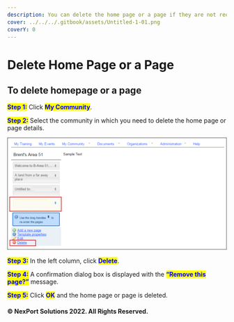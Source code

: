 ```yaml
---
description: You can delete the home page or a page if they are not required.
cover: ../../../.gitbook/assets/Untitled-1-01.png
coverY: 0
---
```


# Delete Home Page or a Page

## **To delete homepage or a page**

<mark style="color:blue;">**Step 1:**</mark>  Click <mark style="color:blue;">**My Community**</mark>.

<mark style="color:blue;">**Step 2:**</mark>  Select the community in which you need to delete the home page or page details.

![](/.gitbook/assets/MyCommunity_Delete_550x280.png)

<mark style="color:blue;">**Step 3:**</mark>  In the left column, click <mark style="color:blue;">**Delete**</mark>.

<mark style="color:blue;">**Step 4:**</mark>  A confirmation dialog box is displayed with the <mark style="color:blue;">**“Remove this page?”**</mark> message.

<mark style="color:blue;">**Step 5:**</mark>  Click <mark style="color:blue;">**OK**</mark> and the home page or page is deleted.

#### © NexPort Solutions 2022. All Rights Reserved.
